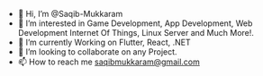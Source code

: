- 👋 Hi, I’m @Saqib-Mukkaram
- 👀 I’m interested in Game Development, App Development, Web Development
                       Internet Of Things, Linux Server and Much More!.
- 🌱 I’m currently Working on Flutter, React, .NET
- 💞️ I’m looking to collaborate on any Project.
- 📫 How to reach me saqibmukkaram@gmail.com

<!---
Saqib-Mukkaram/Saqib-Mukkaram is a ✨ special ✨ repository because its `README.md` (this file) appears on your GitHub profile.
You can click the Preview link to take a look at your changes.
--->
